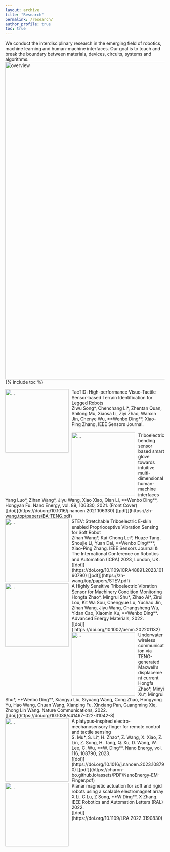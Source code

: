```yaml
---
layout: archive
title: "Research"
permalink: /research/
author_profile: true
toc: true
---
```


We conduct the interdisciplinary research in the emerging field of robotics, machine learning and human-machine interfaces. Our goal is to touch and break the boundary between materials, devices, circuits, systems and algorithms.
<img align="center" width="1000"  src="{{ site.url }}/images/research/overview.jpg" alt="overview">
{% include toc %}

<!-- # Research Keywords -->

<!-- <br />
<img align="center" width="800" src="{{ site.url }}/images/WordCloudResearch.png" alt="...">
<br />
 -->
<!-- # Tactile sensing
<img align="left" width="200" style="margin-right: 10px" src="{{ site.url }}/images/research/ziwu_ICRA2024.gif" alt="...">
SATac: A Thermoluminescence Enabled Tactile Sensor for Concurrent Perception of Temperature, Pressure, and Shear<br />
Z. Song*, R. Yu*, X. Zhang, K. Sou, S. Mu, D. Peng, X. Zhang, **W. Ding**. The International Conference on Robotics and Automation (ICRA) 2024.<br />
[[paper]](https://arxiv.org/abs/2402.00585)<br /> -->

<img align="left" width="200" style="margin-right: 10px" src="{{ site.url }}/images/research/tactid.gif" alt="...">
TacTID: High-performance Visuo-Tactile Sensor-based Terrain Identification for Legged Robots<br />
Ziwu Song*, Chenchang Li*, Zhentan Quan, Shilong Mu, Xiaosa Li, Ziyi Zhao, Wanxin Jin, Chenye Wu, **Wenbo Ding**, Xiao-Ping Zhang, IEEE Sensors Journal.<br />
<br />

<img align="left" width="200" style="margin-right: 10px" src="{{ site.url }}/images/research/BA-TENG.gif" alt="...">
Triboelectric bending sensor based smart glove towards intuitive multi-dimensional human-machine interfaces<br />
Yang Luo*, Zihan Wang*, Jiyu Wang, Xiao Xiao, Qian Li, **Wenbo Ding**, Hongyan Fu. Nano Energy, vol. 89, 106330, 2021. (Front Cover)<br />
[[doi]](https://doi.org/10.1016/j.nanoen.2021.106330) [[pdf]](https://zh-wang.top/papers/BA-TENG.pdf)<br />

<img align="left" width="200" style="margin-right: 10px" src="{{ site.url }}/images/research/STEV.gif" alt="...">
STEV: Stretchable Triboelectric E-skin enabled Proprioceptive Vibration Sensing for Soft Robot<br />
Zihan Wang*, Kai-Chong Lei*, Huaze Tang, Shoujie Li, Yuan Dai, **Wenbo Ding\***, Xiao-Ping Zhang. IEEE Sensors Journal & The International Conference on Robotics and Automation (ICRA) 2023, London, UK.<br />
[[doi]](https://doi.org/10.1109/ICRA48891.2023.10160790) [[pdf]](https://zh-wang.top/papers/STEV.pdf)<br />

<img align="left" width="200" style="margin-right: 10px" src="{{ site.url }}/images/research/vs-teng.gif" alt="...">
A Highly Sensitive Triboelectric Vibration Sensor for Machinery Condition Monitoring <br />
Hongfa Zhao*, Mingrui Shu*, Zihao Ai*, Zirui Lou, Kit Wa Sou, Chengyue Lu, Yuchao Jin, Zihan Wang, Jiyu Wang, Changsheng Wu, Yidan Cao, Xiaomin Xu, **Wenbo Ding**. Advanced Energy Materials, 2022. <br />
[[doi]]( https://doi.org/10.1002/aenm.202201132)<br />

<img align="left" width="200" style="margin-right: 10px" src="{{ site.url }}/images/research/underwater.gif" alt="...">
Underwater wireless communication via TENG-generated Maxwell’s displacement current <br />
Hongfa Zhao*, Minyi Xu*, Mingrui Shu*, **Wenbo Ding**, Xiangyu Liu, Siyuang Wang, Cong Zhao, Hongyong Yu, Hao Wang, Chuan Wang, Xianping Fu, Xinxiang Pan, Guangming Xie, Zhong Lin Wang. Nature Communications, 2022. <br />
[[doi]](https://doi.org/10.1038/s41467-022-31042-8) <br />

<img align="left" width="200" style="margin-right: 10px" src="{{ site.url }}/images/research/EM-finger.gif" alt="...">
A platypus-inspired electro-mechanosensory finger for remote control and tactile sensing <br />
S. Mu*, S. Li*, H. Zhao*, Z. Wang, X. Xiao, Z. Lin, Z. Song, H. Tang, Q. Xu, D. Wang, W. Lee, C. Wu, **W. Ding**.  Nano Energy, vol. 116, 108790, 2023. <br />
[[doi]](https://doi.org/10.1016/j.nanoen.2023.108790) [[pdf]](https://charon-bo.github.io/assets/PDF/NanoEnergy-EM-Finger.pdf)<br />

<img align="left" width="200" style="margin-right: 10px" src="{{ site.url }}/images/research/magnetic.gif" alt="...">
Planar magnetic actuation for soft and rigid robots using a scalable electromagnet array <br />
X Li, C Lu, Z Song, **W Ding**, X Zhang.  IEEE Robotics and Automation Letters (RAL) 2022. <br />
[[doi]](https://doi.org/10.1109/LRA.2022.3190830) <br />
